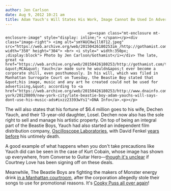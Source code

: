 ```yaml
---
author: Jen Carlson
date: Aug 9, 2012 10:21 am
title: Adam Yauch's Will States His Work, Image Cannot Be Used In Advertising
---
```


	
										<p><span class="mt-enclosure mt-enclosure-image" style="display: inline;"> </span></p><div class="image-right"> <img alt="smYAUCHwill0712.jpeg" src="https://web.archive.org/web/20150426180253im_/http://gothamist.com/attachments/arts_jen/smYAUCHwill0712.jpeg" width="350" height="304"> <br> <i style=" width:350px; ;display:block"> Photo by Jen Carlson/Gothamist</i></div> The late, great <a href="https://web.archive.org/web/20150426180253/http://gothamist.com/tags/adamyauch">Adam &quot;MCA&quot; Yauch</a> made sure he wouldn&apos;t ever become a corporate shill, even posthumously. In his will, which was filed in Manhattan Surrogate Court on Tuesday, the Beastie Boy stated that &quot;his image, music and any art he created could not be used for advertising,&quot; according to <a href="https://web.archive.org/web/20150426180253/http://www.dnainfo.com/new-york/20120809/new-york-city/late-beastie-boy-adam-yauchs-will-says-dont-use-his-music-ads#ixzz23393wYs1">DNA Info</a>.<p></p>

<p>The will also states that his fortune of $6.4 million goes to his wife, Dechen Yauch, and their 13-year-old daughter, Losel. Dechen now also has the sole right to sell and manage his artistic property. On top of being an integral part of the Beastie Boys, Yauch had also started an independent film distribution company, <a href="https://web.archive.org/web/20150426180253/http://www.oscilloscope.net/">Oscilloscope Laboratories</a>, with David Fenkel <a href="https://web.archive.org/web/20150426180253/http://nymag.com/movies/features/47964/">years before</a> his untimely death.</p>

<p>A good example of what happens when you don&apos;t take precautions like Yauch did can be seen in the case of Kurt Cobain, whose image has shown up everywhere, from Converse to Guitar Hero&#x2014;<a href="https://web.archive.org/web/20150426180253/http://blabbermouth.net/news.aspx?mode=Article&amp;newsitemID=126724">though it&apos;s unclear</a> if Courtney Love has been signing off on these deals.</p>

<p>Meanwhile, The Beastie Boys are fighting the makers of Monster energy drink <a href="https://web.archive.org/web/20150426180253/http://www.nypost.com/p/news/local/beasties_fight_for_copyright_xNUuJJFcgyqRSFtUEkCgtK#ixzz233gzZ2xu">in a Manhattan courtroom</a>, after the corporation allegedly stole their songs to use for promotional reasons. It&apos;s <a href="https://web.archive.org/web/20150426180253/http://en.wikipedia.org/wiki/Cooky_Puss">Cooky Puss all over again</a>! </p>					
										
									
				